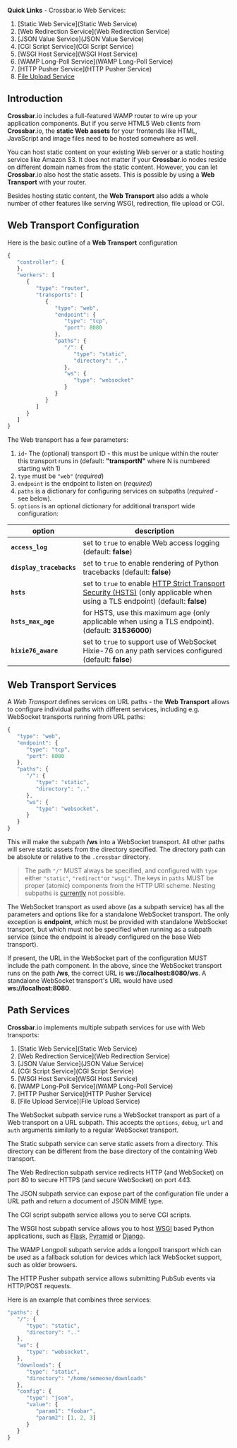 **Quick Links** - Crossbar.io Web Services:

 1. [Static Web Service](Static Web Service)
 1. [Web Redirection Service](Web Redirection Service)
 1. [JSON Value Service](JSON Value Service)
 1. [CGI Script Service](CGI Script Service)
 1. [WSGI Host Service](WSGI Host Service)
 1. [WAMP Long-Poll Service](WAMP Long-Poll Service)
 1. [HTTP Pusher Service](HTTP Pusher Service)
 1. [File Upload Service](File-Upload-Service.md)

## Introduction

**Crossbar**.io includes a full-featured WAMP router to wire up your application components. But if you serve HTML5 Web clients from **Crossbar**.io, the **static Web assets** for your frontends like HTML, JavaScript and image files need to be hosted somewhere as well.

You can host static content on your existing Web server or a static hosting service like Amazon S3. It does not matter if your **Crossbar**.io nodes reside on different domain names from the static content. However, you can  let **Crossbar**.io also host the static assets. This is possible by using a **Web Transport** with your router.

Besides hosting static content, the **Web Transport** also adds a whole number of other features like serving WSGI, redirection, file upload or CGI.


## Web Transport Configuration

Here is the basic outline of a **Web Transport** configuration

```javascript
{
   "controller": {
   },
   "workers": [
      {
         "type": "router",
         "transports": [
            {
               "type": "web",
               "endpoint": {
                  "type": "tcp",
                  "port": 8080
               },
               "paths": {
                  "/": {
                     "type": "static",
                     "directory": ".."
                  },
                  "ws": {
                     "type": "websocket"
                  }
               }
            }
         ]
      }
   ]
}
```

The Web transport has a few parameters:

 1. `id`- The (optional) transport ID - this must be unique within the router this transport runs in (default: **"transportN"** where N is numbered starting with 1)
 2. `type` must be `"web"` (*required*)
 3. `endpoint` is the endpoint to listen on (*required*)
 4. `paths` is a dictionary for configuring services on subpaths (*required* - see below). 
 5. `options` is an optional dictionary for additional transport wide configuration:

option | description
---|---
**`access_log`** | set to `true` to enable Web access logging (default: **false**)
**`display_tracebacks`** | set to `true` to enable rendering of Python tracebacks (default: **false**)
**`hsts`** | set to `true` to enable [HTTP Strict Transport Security (HSTS)](http://en.wikipedia.org/wiki/HTTP_Strict_Transport_Security) (only applicable when using a TLS endpoint) (default: **false**)
**`hsts_max_age`** | for HSTS, use this maximum age (only applicable when using a TLS endpoint). (default: **31536000**)
**`hixie76_aware`** | set to `true` to support use of WebSocket Hixie-76 on any path services configured (default: **false**)

## Web Transport Services

A *Web Transport* defines services on URL paths - the **Web Transport** allows to configure individual paths with different services, including e.g. WebSocket transports running from URL paths:

```javascript
{
   "type": "web",
   "endpoint": {
      "type": "tcp",
      "port": 8080
   },
   "paths": {
      "/": {
         "type": "static",
         "directory": ".."
      },
      "ws": {
         "type": "websocket",
      }
   }
}
```

This will make the subpath **/ws** into a WebSocket transport. All other paths will serve static assets from the directory specified. The directory path can be absolute or relative to the `.crossbar` directory.

> The path `"/"` MUST always be specified, and configured with `type` either `"static"`, `"redirect"`or `"wsgi"`. The keys in `paths` MUST be proper (atomic) components from the HTTP URI scheme. Nesting subpaths is [currently](https://github.com/crossbario/crossbar/issues/10) not possible.

The WebSocket transport as used above (as a subpath service) has all the parameters and options like for a standalone WebSocket transport. The only exception is **endpoint**, which must be provided with standalone WebSocket transport, but which must not be specified when running as a subpath service (since the endpoint is already configured on the base Web transport).

If present, the URL in the WebSocket part of the configuration MUST include the path component. In the above, since the WebSocket transport runs on the path **/ws**, the correct URL is **ws://localhost:8080/ws**. A standalone WebSocket transport's URL would have used **ws://localhost:8080**.

## Path Services

**Crossbar**.io implements multiple subpath services for use with Web transports:

 1. [Static Web Service](Static Web Service)
 1. [Web Redirection Service](Web Redirection Service)
 1. [JSON Value Service](JSON Value Service)
 1. [CGI Script Service](CGI Script Service)
 1. [WSGI Host Service](WSGI Host Service)
 1. [WAMP Long-Poll Service](WAMP Long-Poll Service)
 1. [HTTP Pusher Service](HTTP Pusher Service)
 1. [File Upload Service](File Upload Service)

The WebSocket subpath service runs a WebSocket transport as part of a Web transport on a URL subpath. This accepts the `options`, `debug`, `url` and `auth` arguments similarly to a regular WebSocket transport.

The Static subpath service can serve static assets from a directory. This directory can be different from the base directory of the containing Web transport.

The Web Redirection subpath service redirects HTTP (and WebSocket) on port 80 to secure HTTPS (and secure WebSocket) on port 443.

The JSON subpath service can expose part of the configuration file under a URL path and return a document of JSON MIME type.

The CGI script subpath service allows you to serve CGI scripts.

The WSGI host subpath service allows you to host [WSGI](http://legacy.python.org/dev/peps/pep-0333/) based Python applications, such as [Flask](http://flask.pocoo.org/), [Pyramid](http://www.pylonsproject.org/projects/pyramid/about) or [Django](https://docs.djangoproject.com/).

The WAMP Longpoll subpath service adds a longpoll transport which can be used as a fallback solution for devices which lack WebSocket support, such as older browsers.

The HTTP Pusher subpath service allows submitting PubSub events via HTTP/POST requests.

Here is an example that combines three services:

```javascript
"paths": {
   "/": {
      "type": "static",
      "directory": ".."
   },
   "ws": {
      "type": "websocket",
   },
   "downloads": {
      "type": "static",
      "directory": "/home/someone/downloads"
   },
   "config": {
      "type": "json",
      "value": {
         "param1": "foobar",
         "param2": [1, 2, 3]
      }
   }
}
```